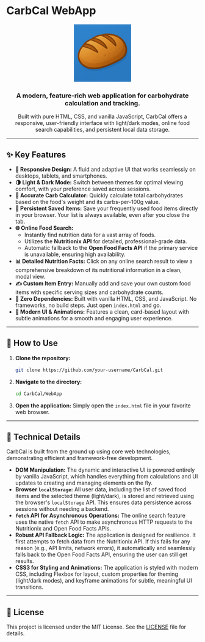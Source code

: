 #  CarbCal WebApp

<p align="center">
  <img src="CarbCal.png" alt="CarbCal Logo" width="150"/>
</p>

<h3 align="center">A modern, feature-rich web application for carbohydrate calculation and tracking.</h3>

<p align="center">
  Built with pure HTML, CSS, and vanilla JavaScript, CarbCal offers a responsive, user-friendly interface with light/dark modes, online food search capabilities, and persistent local data storage.
</p>

---

## ✨ Key Features

- **📱 Responsive Design:** A fluid and adaptive UI that works seamlessly on desktops, tablets, and smartphones.
- **🌗 Light & Dark Mode:** Switch between themes for optimal viewing comfort, with your preference saved across sessions.
- **🧮 Accurate Carb Calculator:** Quickly calculate total carbohydrates based on the food's weight and its carbs-per-100g value.
- **💾 Persistent Saved Items:** Save your frequently used food items directly in your browser. Your list is always available, even after you close the tab.
- **🌐 Online Food Search:**
    - Instantly find nutrition data for a vast array of foods.
    - Utilizes the **Nutritionix API** for detailed, professional-grade data.
    - Automatic fallback to the **Open Food Facts API** if the primary service is unavailable, ensuring high availability.
- **📊 Detailed Nutrition Facts:** Click on any online search result to view a comprehensive breakdown of its nutritional information in a clean, modal view.
- **✍️ Custom Item Entry:** Manually add and save your own custom food items with specific serving sizes and carbohydrate counts.
- **🚀 Zero Dependencies:** Built with vanilla HTML, CSS, and JavaScript. No frameworks, no build steps. Just open `index.html` and go.
- **🎨 Modern UI & Animations:** Features a clean, card-based layout with subtle animations for a smooth and engaging user experience.

---

## 🚀 How to Use

1.  **Clone the repository:**
    ```bash
    git clone https://github.com/your-username/CarbCal.git
    ```
2.  **Navigate to the directory:**
    ```bash
    cd CarbCal/WebApp
    ```
3.  **Open the application:**
    Simply open the `index.html` file in your favorite web browser.

---

## 🔧 Technical Details

CarbCal is built from the ground up using core web technologies, demonstrating efficient and framework-free development.

-   **DOM Manipulation:** The dynamic and interactive UI is powered entirely by vanilla JavaScript, which handles everything from calculations and UI updates to creating and managing elements on the fly.
-   **Browser `localStorage`:** All user data, including the list of saved food items and the selected theme (light/dark), is stored and retrieved using the browser's `localStorage` API. This ensures data persistence across sessions without needing a backend.
-   **`fetch` API for Asynchronous Operations:** The online search feature uses the native `fetch` API to make asynchronous HTTP requests to the Nutritionix and Open Food Facts APIs.
-   **Robust API Fallback Logic:** The application is designed for resilience. It first attempts to fetch data from the Nutritionix API. If this fails for any reason (e.g., API limits, network errors), it automatically and seamlessly falls back to the Open Food Facts API, ensuring the user can still get results.
-   **CSS3 for Styling and Animations:** The application is styled with modern CSS, including Flexbox for layout, custom properties for theming (light/dark modes), and keyframe animations for subtle, meaningful UI transitions.

---

## 📄 License

This project is licensed under the MIT License. See the [LICENSE](LICENSE) file for details.
